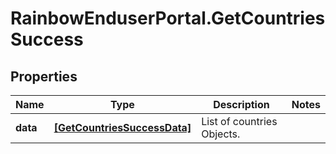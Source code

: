 # RainbowEnduserPortal.GetCountriesSuccess

## Properties

Name | Type | Description | Notes
------------ | ------------- | ------------- | -------------
**data** | [**[GetCountriesSuccessData]**](GetCountriesSuccessData.md) | List of countries Objects. | 


